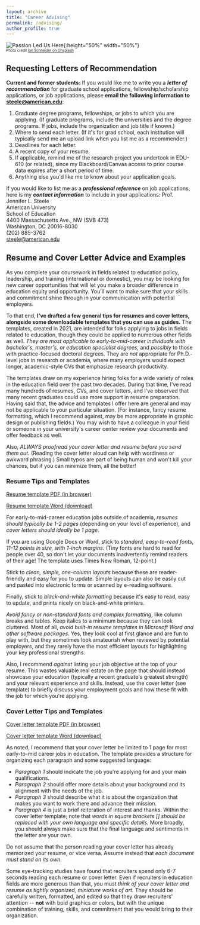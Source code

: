 ```yaml
---
layout: archive
title: "Career Advising"
permalink: /advising/
author_profile: true
---
```


![Passion Led Us Here](/images/ian-schneider-TamMbr4okv4-unsplash.jpg){:height="50%" width="50%"}  
<sub><sup>Photo credit [Ian Schneider on Unsplash](https://unsplash.com/photos/TamMbr4okv4?utm_source=unsplash&utm_medium=referral&utm_content=creditShareLink)</sup></sub> 

## Requesting Letters of Recommendation

**Current and former students:** If you would like me to write you a ***letter of recommendation*** for graduate school applications, fellowship/scholarship applications, or job applications, 
please **email the following information to [steele@american.edu](mailto:steele@american.edu)**:

1. Graduate degree programs, fellowships, or jobs to which you are applying.
   (If graduate programs, include the universities and the degree programs. If jobs, include the organization and job title if known.)
2. Where to send each letter. (If it's for grad school, each institution will typically send me an upload link when you list me as a recommender.)
3. Deadlines for each letter.
4. A recent copy of your resume.
5. If applicable, remind me of the research project you undertook in EDU-610 (or related), 
   since my Blackboard/Canvas access to prior course data expires after a short period of time.
6. Anything else you'd like me to know about your application goals.

If you would like to list me as a ***professional reference*** on job applications, here is my ***contact information*** to include in your applications:
Prof. Jennifer L. Steele  
American University  
School of Education  
4400 Massachusetts Ave., NW (SVB 473)  
Washington, DC 20016-8030  
(202) 885-3762  
steele@american.edu  

## Resume and Cover Letter Advice and Examples

As you complete your coursework in fields related to education policy, leadership, and training (international or domestic), 
you may be looking for new career opportunities that will let you make a broader difference in education equity and opportunity. 
You'll want to make sure that your skills and commitment shine through in your communication with potential employers.
 
To that end, **I've drafted a few general tips for resumes and cover letters, alongside some downloadable templates that you can use as guides.** 
The templates, created in 2021, are intended for folks applying to jobs in fields related to education, though they could be applied to
numerous other fields as well. *They are most applicable to early-to-mid-career individuals with bachelor's, master's, 
or education specialist degrees,* and *possibly* to those with practice-focused doctoral degrees. They are *not* appropriate for Ph.D.-level 
jobs in research or academia, where many employers would expect longer, academic-style CVs that emphasize research productivity. 

The templates draw on my experience hiring folks for a wide variety of roles in the education field over the past two decades. During that time,
I've read many hundreds of resumes, CVs, and cover letters, and I've observed that many recent graduates could use more support in resume preparation. 
Having said that, the advice and templates I offer here are general and may not be applicable to your particular situation. 
(For instance, fancy resume formatting, which I recommend against, may be more appropriate in graphic design or publishing fields.) You may wish to have a
colleague in your field or someone in your university's career center review your documents and offer feedback as well. 

Also, *ALWAYS proofread your cover letter and resume before you send them out.* (Reading the cover letter aloud can help with wordiness or awkward phrasing.) 
Small typos are part of being human and won't kill your chances, but if you can minimize them, all the better!

### Resume Tips and Templates

[Resume template PDF (in browser)](/files/Steele_Resume_Template_MEd_MA_Education.pdf)

[Resume template Word (download)](/files/Steele_Resume_Template_MEd_MA_Education.docx)

For early-to-mid-career education jobs outside of academia, *resumes should typically be 1-2 pages* (depending on your level of experience), and *cover letters 
should ideally be 1 page*. 

If you are using Google Docs or Word, stick to *standard, easy-to-read fonts, 11-12 points in size, with 1-inch margins.* (Tiny fonts are hard to read for people over 40, so don't let your documents inadvertently remind readers of their age! The template uses 
Times New Roman, 12-point.)

Stick to *clean, simple, one-column layouts* because these are reader-friendly and easy for you to update. Simple layouts can also be easily 
cut and pasted into electronic forms or scanned by e-reading software. 

Finally, stick to *black-and-white formatting* because it's easy to read, easy to update, and prints nicely on black-and-white printers.

*Avoid fancy or non-standard fonts and complex formatting*, like column breaks and tables. Keep italics to a minimum because they can look cluttered.
Most of all, *avoid built-in resume templates in Microsoft Word and other software packages.* Yes, they look cool at first glance and are fun to play with, 
but they sometimes look amateurish when reviewed by potential employers, and they rarely have the most efficient layouts for highlighting your 
key professional strengths.

Also, I recommend *against* listing your job objective at the top of your resume. This wastes valuable real estate on the page that should instead
showcase your education (typically a recent graduate's greatest strength) and your relevant experience and skills. Instead, use the cover letter 
(see template) to briefly discuss your employment goals and how these fit with the job for which you're applying.

### Cover Letter Tips and Templates

[Cover letter template PDF (in browser)](/files/Steele_CoverLetter_Template_MEd_MA_Education.pdf)

[Cover letter template Word (download)](/files/Steele_CoverLetter_Template_MEd_MA_Education.docx)

As noted, I recommend that your cover letter be limited to 1 page for most early-to-mid career jobs in education. The template provides a structure 
for organizing each paragraph and some suggested language: 
- *Paragraph 1* should indicate the job you're applying for and your main qualifications. 
- *Paragraph 2* should offer more details about your background and its alignment with the needs of the job. 
- *Paragraph 3* should describe what it is about the organization that makes you want to work there and advance their mission. 
- *Paragraph 4* is just a brief reiteration of interest and thanks. 
Within the cover letter template, note that *words in square brackets [] should be replaced with your own language and specific details.* 
More broadly, you should always make sure that the final language and sentiments in the letter are your own.

Do not assume that the person reading your cover letter has already memorized your resume, or vice versa. Assume instead that
*each document must stand on its own.* 

Some eye-tracking studies have found that recruiters spend only 6-7 seconds reading each resume or cover letter. 
Even if recruiters in education fields are more generous than that, you must *think of your cover letter and resume as tightly organized, miniature works 
of art.* They should be carefully written, formatted, and edited so that they draw recruiters' attention -- **not** with bold graphics or colors, 
but with the unique combination of training, skills, and commitment that you would bring to their organization. 
